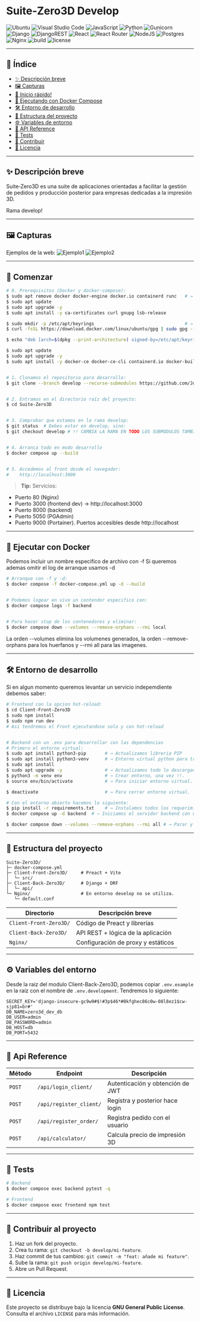 # Suite‑Zero3D Develop
![Ubuntu](https://img.shields.io/badge/Ubuntu-E95420?style=for-the-badge&logo=ubuntu&logoColor=white)
![Visual Studio Code](https://img.shields.io/badge/Visual%20Studio%20Code-0078d7.svg?style=for-the-badge&logo=visual-studio-code&logoColor=white)
![JavaScript](https://img.shields.io/badge/javascript-%23323330.svg?style=for-the-badge&logo=javascript&logoColor=%23F7DF1E)
![Python](https://img.shields.io/badge/python-3670A0?style=for-the-badge&logo=python&logoColor=ffdd54)
![Gunicorn](https://img.shields.io/badge/gunicorn-%298729.svg?style=for-the-badge&logo=gunicorn&logoColor=white)
![Django](https://img.shields.io/badge/django-%23092E20.svg?style=for-the-badge&logo=django&logoColor=white)
![DjangoREST](https://img.shields.io/badge/DJANGO-REST-ff1709?style=for-the-badge&logo=django&logoColor=white&color=ff1709&labelColor=gray)
![React](https://img.shields.io/badge/react-%2320232a.svg?style=for-the-badge&logo=react&logoColor=%2361DAFB)
![React Router](https://img.shields.io/badge/React_Router-CA4245?style=for-the-badge&logo=react-router&logoColor=white)
![NodeJS](https://img.shields.io/badge/node.js-6DA55F?style=for-the-badge&logo=node.js&logoColor=white)
![Postgres](https://img.shields.io/badge/postgres-%23316192.svg?style=for-the-badge\&logo=postgresql\&logoColor=white)
![Nginx](https://img.shields.io/badge/Nginx-%23009639.svg?style=for-the-badge\&logo=nginx\&logoColor=white)
![build](https://img.shields.io/badge/build-passing-brightgreen)
![license](https://img.shields.io/badge/license-MIT-blue)

---

## 📑 Índice

* [✨ Descripción breve](#-descripción-breve)
* [🖼️ Capturas](#️-capturas)
* [🚀 Inicio rápido!](#-comenzar)
* [🐳 Ejecutando con Docker Compose](#-ejecutar-con-docker)
* [🛠️ Entorno de desarrollo](#️-entorno-de-desarrollo)
* [📂 Estructura del proyecto](#estructura-del-proyecto)
* [⚙️ Variables de entorno](#️-variables-del-entorno)
* [🔌 API Reference](#-api-reference)
* [🧪 Tests](#-tests)
* [🤝 Contribuir](#-contribuir-al-proyecto)
* [📄 Licencia](#-licencia)

---

## ✨ Descripción breve

Suite‑Zero3D es una suite de aplicaciones orientadas a facilitar la gestión de pedidos y producción posterior para empresas dedicadas a la impresión 3D.

Rama develop!

---

## 🖼️ Capturas

Ejemplos de la web:
![Ejemplo1](docs/img/Ejemplo1.png)
![Ejemplo2](docs/img/Ejemplo2.png)

---

## 🚀 Comenzar

```bash
# 0. Prerequisitos (Docker y docker-compose):
$ sudo apt remove docker docker-engine docker.io containerd runc   # → Eliminar versiones antiguas.
$ sudo apt update
$ sudo apt upgrade -y 
$ sudo apt install -y ca-certificates curl gnupg lsb-release

$ sudo mkdir -p /etc/apt/keyrings                                  # → Agrega clave GPG oficial de Docker.
$ curl -fsSL https://download.docker.com/linux/ubuntu/gpg | sudo gpg --dearmor -o /etc/apt/keyrings/docker.gpg

$ echo "deb [arch=$(dpkg --print-architecture) signed-by=/etc/apt/keyrings/docker.gpg] https://download.docker.com/linux/ubuntu $(lsb_release -cs) stable" | sudo tee /etc/apt/sources.list.d/docker.list > /dev/null          # → Agrega repositorio oficial.

$ sudo apt update
$ sudo apt upgrade -y 
$ sudo apt install -y docker-ce docker-ce-cli containerd.io docker-buildx-plugin docker-compose-plugin


# 1. Clonamos el repositorio para desarrollo:
$ git clone --branch develop --recurse-submodules https://github.com/JulianCabanillas/Suite-Zero3D.git


# 2. Entramos en el directorio raíz del proyecto:
$ cd Suite-Zero3D


# 3. Comprobar que estamos en la rama develop:
$ git status  # Debes estar en develop, sino:
$ git checkout develop # !! CAMBIA LA RAMA EN TODO LOS SUBMODULOS TAMBIÉN !!


# 4. Arranca todo en modo desarrollo
$ docker compose up --build


# 5. Accedemos al front desde el navegador:
#    http://localhost:3000
```

> **Tip:** Servicios:
 - Puerto 80 (Nginx) 
 - Puerto 3000 (frontend dev) -> http://localhost:3000
 - Puerto 8000 (backend)
 - Puerto 5050 (PGAdmin)
 - Puerto 9000 (Portainer).
  Puertos accesibles desde http://localhost

---

## 🐳 Ejecutar con Docker

Podemos incluir un nombre especifico de archivo con -f 
Si queremos ademas omitir el log de arranque usamos -d

```bash
# Arranque con -f y -d:
$ docker compose -f docker-compose.yml up -d --build


# Podemos logear en vivo un contendor especifico con:
$ docker compose logs -f backend


# Para hacer stop de los contenedores y eliminar:
$ docker compose down --volumes --remove-orphans --rmi local
```

La orden --volumes elimina los volumenes generados, la orden --remove-orphans para los huerfanos y --rmi all para las imagenes.

---

## 🛠️ Entorno de desarrollo

Si en algun momento queremos levantar un servicio indepemdiente debemos saber:

```bash
# Frontend con la opcion hot‑reload:
$ cd Client-Front-Zero3D
$ sudo npm install
$ sudo npm run dev
# Asi tendremos el Front ejecutandose solo y con hot-reload


# Backend con un .env para desarrollar con las dependencias
# Primero el entorno virtual:
$ sudo apt install python3-pip       # → Actualizamos libreria PIP
$ sudo apt install python3-venv      # → Entorno virtual python para trabajar con las dependencias
$ sudo apt install 
$ sudo apt upgrade -y                # → Actualizamos todo lo descargado.
$ python3 -m venv env                # → Crear entorno, una vez !!.
$ source env/bin/activate            # → Para iniciar entorno virtual.

$ deactivate                         # → Para cerrar entorno virtual.

# Con el entorno abierto hacemos lo siguiente:
$ pip install -r requirements.txt    # → Instalamos todos los requerimientos para el entorno.
$ docker compose up -d backend  # → Iniciamos el servidor backend con una base de datos provisional para que no se interrumpa, ya podemos desarrollar en caliente.

$ docker compose down --volumes --remove-orphans --rmi all # → Parar y eliminar todo.
```

---

## 📂 Estructura del proyecto

```
Suite‑Zero3D/
├─ docker-compose.yml
├─ Client-Front-Zero3D/     # Preact + Vite
│  └─ src/
├─ Client-Back-Zero3D/      # Django + DRF
│  └─ api/
└─ Nginx/                   # En entorno develop no se utiliza.
   └─ default.conf
```

| Directorio             | Descripción breve                  |
| ---------------------- | ---------------------------------- |
| `Client-Front-Zero3D/` | Código de Preact y librerías       |
| `Client-Back-Zero3D/`  | API REST + lógica de la aplicación |
| `Nginx/`               | Configuración de proxy y estáticos |

---

## ⚙️ Variables del entorno

Desde la raiz del modulo Client-Back-Zero3D, podemos copiar `.env.example` en la raíz con el nombre de `.env.development`. Tendremos lo siguiente:

```env.develpment
SECRET_KEY='django-insecure-gc9w9#$!#3p$46*#0kfghec86c0w-08l8ez1$cw-sjp81=br#'
DB_NAME=zero3d_dev_db
DB_USER=admin
DB_PASSWORD=admin
DB_HOST=db
DB_PORT=5432

```

---

## 🔌 Api Reference

| Método | Endpoint                 | Descripción                      |
| ------ | ------------------------ | -------------------------------- |
| `POST` | `/api/login_client/`     | Autenticación y obtención de JWT |
| `POST` | `/api/register_client/`  | Registra y posterior hace login  |
| `POST` | `/api/register_order/`   | Registra pedido con el usuario   |
| `POST` | `/api/calculator/`       | Calcula precio de impresión 3D   |

---

## 🧪 Tests

```bash
# Backend
$ docker compose exec backend pytest -q

# Frontend
$ docker compose exec frontend npm test
```

---

## 🤝 Contribuir al proyecto

1. Haz un fork del proyecto.
2. Crea tu rama: `git checkout -b develop/mi-feature`.
3. Haz commit de tus cambios: `git commit -m "feat: añade mi feature"`.
4. Sube la rama: `git push origin develop/mi-feature`.
5. Abre un Pull Request.

---

## 📄 Licencia

Este proyecto se distribuye bajo la licencia **GNU General Public License**. Consulta el archivo `LICENSE` para más información.
